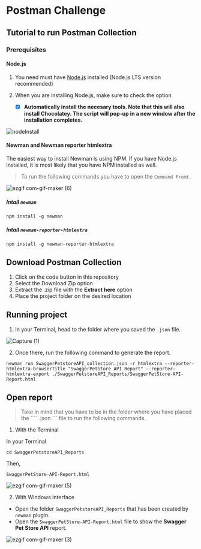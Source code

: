 # Postman Challenge
## Tutorial to run Postman Collection
### Prerequisites

#### Node.js

1. You need must have [Node.js](https://nodejs.org/en/) installed (Node.js LTS version recommended)
2. When you are installing Node.js, make sure to check the option

    - [x] **Automatically install the necesary tools. Note that this will also install Chocolatey. The script will pop-up in a new window after the installation completes.**

![nodeInstall](https://user-images.githubusercontent.com/60171460/157139770-d00bb969-9b36-4179-9dd2-ec5bf3fbd89a.PNG)

#### Newman and Newman reporter htmlextra

The easiest way to install Newman is using NPM. If you have Node.js installed, it is most likely that you have NPM installed as well.

> To run the following commands you have to open the ``` Command Promt ```.

![ezgif com-gif-maker (6)](https://user-images.githubusercontent.com/60171460/173421546-2e45537a-be5c-4feb-9222-e1d54bb0aab1.gif)

##### Intall ``` newman ```
``` 
npm install -g newman 
```

##### Intall ``` newman-reporter-htmlextra ```
```
npm install -g newman-reporter-htmlextra
```

## Download Postman Collection

1. Click on the code button in this repository
2. Select the Download Zip option
3. Extract the .zip file with the **Extract here** option
4. Place the project folder on the desired location

## Running project

1. In your Terminal, head to the folder where you saved the ``` .json ``` file.

![Capture (1)](https://user-images.githubusercontent.com/60171460/173421711-f6ba21fe-c583-4fdd-ba8d-a307673415a6.png)

2. Once there, run the following command to generate the report.

```
newman run SwaggerPetstoreAPI_collection.json -r htmlextra --reporter-htmlextra-browserTitle "SwaggerPetStore API Report" --reporter-htmlextra-export ./SwaggerPetstoreAPI_Reports/SwaggerPetStore-API-Report.html
```

## Open report

> Take in mind that you have to be in the folder where you have placed the ```` .json ``` file to run the following commands.

1. With the Terminal

  In your Terminal

  ```
  cd SwaggerPetstoreAPI_Reports
  ```

  Then,

  ```
  SwaggerPetStore-API-Report.html
  ```
  
  ![ezgif com-gif-maker (5)](https://user-images.githubusercontent.com/60171460/173420598-a21eee59-c037-47af-a3ff-cf4173696480.gif)

  
2. With Windows interface

  - Open the folder ``` SwaggerPetstoreAPI_Reports ``` that has been created by ``` newman ``` plugin.
  - Open the ``` SwaggerPetStore-API-Report.html ``` file to show the **Swagger Pet Store API** report.

![ezgif com-gif-maker (3)](https://user-images.githubusercontent.com/60171460/173417648-2a26e612-8ccd-4079-a2b5-d123f784a57d.gif)

